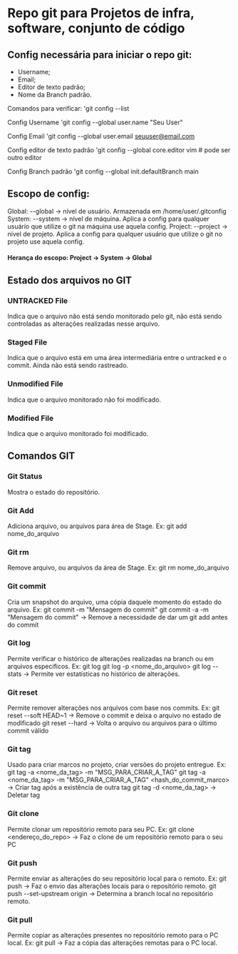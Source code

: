 # Repo git para Projetos de infra, software, conjunto de código

## Config necessária para iniciar o repo git:

* Username;
* Email;
* Editor de texto padrão;
* Nome da Branch padrão.

Comandos para verificar:
'git config --list

Config Username
'git config --global user.name "Seu User"

Config Email
'git config --global user.email seuuser@email.com

Config editor de texto padrão
'git config --global core.editor vim # pode ser outro editor

Config Branch padrão
'git config --global init.defaultBranch main

## Escopo de config:

Global: --global -> nível de usuário. Armazenada em /home/user/.gitconfig
System: --system -> nível de máquina. Aplica a config para qualquer usuário que utilize o git na máquina use aquela config.
Project: --project -> nível de projeto. Aplica a config para qualquer usuário que utilize o git no projeto use aquela config.

#### Herança do escopo: Project -> System -> Global

## Estado dos arquivos no GIT

### UNTRACKED File

Indica que o arquivo não está sendo monitorado pelo git, não está sendo controladas as alterações realizadas nesse arquivo.

### Staged File

Indica que o arquivo está em uma área intermediária entre o untracked e o commit. Ainda não está sendo rastreado.

### Unmodified File

Indica que o arquivo monitorado não foi modificado.

### Modified File

Indica que o arquivo monitorado foi modificado.

## Comandos GIT

### Git Status

Mostra o estado do repositório.

### Git Add

Adiciona arquivo, ou arquivos para área de Stage.
Ex: git add nome_do_arquivo

### Git rm

Remove arquivo, ou arquivos da área de Stage.
Ex: git rm nome_do_arquivo

### Git commit

Cria um snapshot do arquivo, uma cópia daquele momento do estado do arquivo.
Ex: git commit -m "Mensagem do commit"
    git commit -a -m "Mensagem do commit" -> Remove a necessidade de dar um git add antes do commit

### Git log

Permite verificar o histórico de alterações realizadas na branch ou em arquivos especificos.
Ex: git log
    git log -p <nome_do_arquivo>
    git log --stats -> Permite ver estatísticas no histórico de alterações.

### Git reset
Permite remover alterações nos arquivos com base nos commits.
Ex: git reset --soft HEAD~1 -> Remove o commit e deixa o arquivo no estado de modificado
    git reset --hard -> Volta o arquivo ou arquivos para o último commit válido

### Git tag
Usado para criar marcos no projeto, criar versões do projeto entregue.
Ex: git tag -a <nome_da_tag> -m "MSG_PARA_CRIAR_A_TAG"
    git tag -a <nome_da_tag> -m "MSG_PARA_CRIAR_A_TAG" <hash_do_commit_marco> -> Criar tag após a existência de outra tag
    git tag -d <nome_da_tag> -> Deletar tag

### Git clone
Permite clonar um repositório remoto para seu PC.
Ex: git clone <endereço_do_repo> -> Faz o clone de um repositório remoto para o seu PC

### Git push
Permite enviar as alterações do seu repositório local para o remoto.
Ex: git push -> Faz o envio das alterações locais para o repositório remoto.
    git push --set-upstream origin <branch> -> Determina a branch local no repositório remoto.

### Git pull
Permite copiar as alterações presentes no repositório remoto para o PC local.
Ex: git pull -> Faz a cópia das alterações remotas para o PC local.